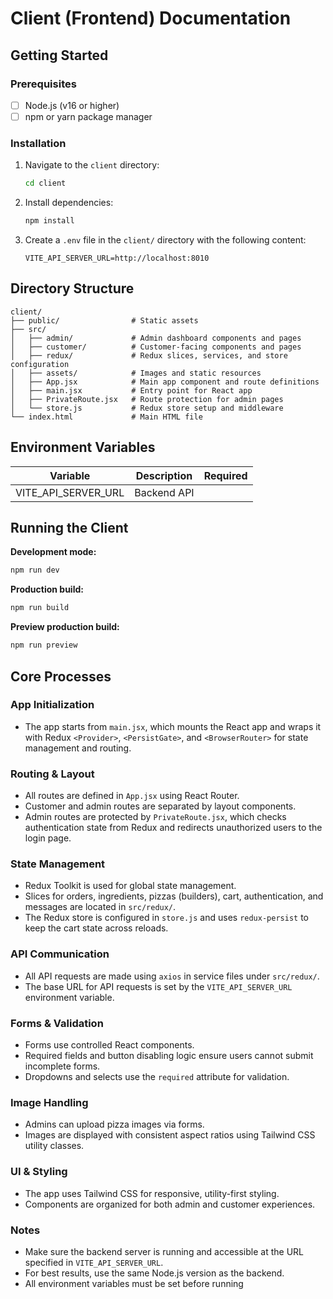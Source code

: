 # Client (Frontend) Documentation

## Getting Started

### Prerequisites

- [ ] Node.js (v16 or higher)
- [ ] npm or yarn package manager

### Installation

1. Navigate to the `client` directory:
    ```bash
    cd client
    ```

2. Install dependencies:
    ```bash
    npm install
    ```

3. Create a `.env` file in the `client/` directory with the following content:
    ```env
    VITE_API_SERVER_URL=http://localhost:8010
    ```

## Directory Structure

```plaintext
client/
├── public/                # Static assets
├── src/
│   ├── admin/             # Admin dashboard components and pages
│   ├── customer/          # Customer-facing components and pages
│   ├── redux/             # Redux slices, services, and store configuration
│   ├── assets/            # Images and static resources
│   ├── App.jsx            # Main app component and route definitions
│   ├── main.jsx           # Entry point for React app
│   ├── PrivateRoute.jsx   # Route protection for admin pages
│   └── store.js           # Redux store setup and middleware
└── index.html             # Main HTML file
```
## Environment Variables

| Variable            | Description | Required |
| ------------------- | ----------- | -------- |
| VITE_API_SERVER_URL | Backend API |

## Running the Client

**Development mode:**

```bash
npm run dev
```
**Production build:**
```bash
npm run build
```
**Preview production build:**
```bash
npm run preview
```

## Core Processes

### App Initialization
- The app starts from `main.jsx`, which mounts the React app and wraps it with Redux `<Provider>`, `<PersistGate>`, and `<BrowserRouter>` for state management and routing.

### Routing & Layout
- All routes are defined in `App.jsx` using React Router.
- Customer and admin routes are separated by layout components.
- Admin routes are protected by `PrivateRoute.jsx`, which checks authentication state from Redux and redirects unauthorized users to the login page.

### State Management
- Redux Toolkit is used for global state management.
- Slices for orders, ingredients, pizzas (builders), cart, authentication, and messages are located in `src/redux/`.
- The Redux store is configured in `store.js` and uses `redux-persist` to keep the cart state across reloads.

### API Communication
- All API requests are made using `axios` in service files under `src/redux/`.
- The base URL for API requests is set by the `VITE_API_SERVER_URL` environment variable.

### Forms & Validation
- Forms use controlled React components.
- Required fields and button disabling logic ensure users cannot submit incomplete forms.
- Dropdowns and selects use the `required` attribute for validation.

### Image Handling
- Admins can upload pizza images via forms.
- Images are displayed with consistent aspect ratios using Tailwind CSS utility classes.

### UI & Styling
- The app uses Tailwind CSS for responsive, utility-first styling.
- Components are organized for both admin and customer experiences.

### Notes
- Make sure the backend server is running and accessible at the URL specified in `VITE_API_SERVER_URL`.
- For best results, use the same Node.js version as the backend.
- All environment variables must be set before running